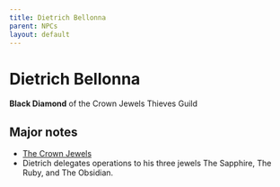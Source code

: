 ```yaml
---
title: Dietrich Bellonna
parent: NPCs
layout: default
---
```


# Dietrich Bellonna
**Black Diamond** of the Crown Jewels Thieves Guild

## Major notes
- [The Crown Jewels](/organizations/crownJewel.html)
- Dietrich delegates operations to his three jewels The Sapphire, The Ruby, and The Obsidian.
